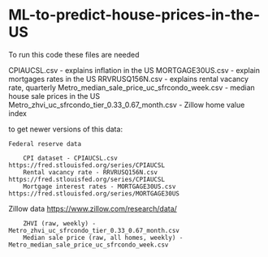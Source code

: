 # ML-to-predict-house-prices-in-the-US
To run this code these files are needed

CPIAUCSL.csv - explains inflation in the US 
MORTGAGE30US.csv - explain mortgages rates in the US 
RRVRUSQ156N.csv - explains rental vacancy rate, quarterly 
Metro_median_sale_price_uc_sfrcondo_week.csv - median house sale prices in the US 
Metro_zhvi_uc_sfrcondo_tier_0.33_0.67_month.csv - Zillow home value index

to get newer versions of this data:

    Federal reserve data
        
        CPI dataset - CPIAUCSL.csv https://fred.stlouisfed.org/series/CPIAUCSL
        Rental vacancy rate - RRVRUSQ156N.csv https://fred.stlouisfed.org/series/CPIAUCSL
        Mortgage interest rates - MORTGAGE30US.csv https://fred.stlouisfed.org/series/MORTGAGE30US
   
   Zillow data https://www.zillow.com/research/data/
        
        ZHVI (raw, weekly) - Metro_zhvi_uc_sfrcondo_tier_0.33_0.67_month.csv 
        Median sale price (raw, all homes, weekly) - Metro_median_sale_price_uc_sfrcondo_week.csv
